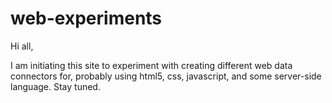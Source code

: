 # web-experiments

Hi all,

I am initiating this site to experiment with creating different web data connectors for, probably using html5, css, javascript, and some server-side language. Stay tuned.

